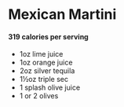 # Mexican Martini
#### 319 calories per serving
* 1oz lime juice
* 1oz orange juice
* 2oz silver tequila
* 1½oz triple sec
* 1 splash olive juice
* 1 or 2 olives

